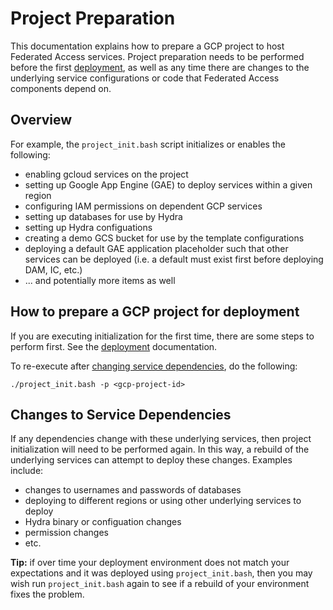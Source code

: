 # Project Preparation

This documentation explains how to prepare a GCP project to host Federated
Access services. Project preparation needs to be performed before the first
[deployment](deploy.md), as well as any time there are changes to the underlying
service configurations or code that Federated Access components depend on.

## Overview

For example, the `project_init.bash` script initializes or enables the
following:

*  enabling gcloud services on the project
*  setting up Google App Engine (GAE) to deploy services within a given region
*  configuring IAM permissions on dependent GCP services
*  setting up databases for use by Hydra
*  setting up Hydra configuations
*  creating a demo GCS bucket for use by the template configurations
*  deploying a default GAE application placeholder such that other services
   can be deployed (i.e. a default must exist first before deploying DAM, IC,
   etc.)
*  ... and potentially more items as well

## How to prepare a GCP project for deployment

If you are executing initialization for the first time, there are some steps
to perform first. See the [deployment](deploy.md) documentation.

To re-execute after [changing service dependencies](#changes-to-service-dependencies),
do the following:

```
./project_init.bash -p <gcp-project-id>
```

## Changes to Service Dependencies

If any dependencies change with these underlying services, then project
initialization will need to be performed again. In this way, a rebuild of the
underlying services can attempt to deploy these changes. Examples include:

*  changes to usernames and passwords of databases
*  deploying to different regions or using other underlying services to deploy
*  Hydra binary or configuation changes
*  permission changes
*  etc.

**Tip:** if over time your deployment environment does not match your
expectations and it was deployed using `project_init.bash`, then you may wish
run `project_init.bash` again to see if a rebuild of your environment fixes the
problem.


